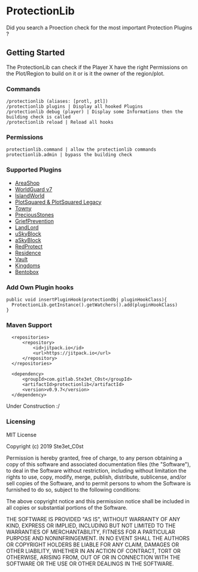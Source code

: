 # ProtectionLib

Did you search a Proection check for the most important Protection Plugins ?

## Getting Started

The ProtectionLib can check if the Player X have the right Permissions on the Plot/Region to build on it or is it the owner of the region/plot.

### Commands

```
/protectionlib (aliases: [protl, ptl])
/protectionlib plugins | Display all hooked Plugins
/protectionlib debug (player) | Display some Informations then the building check is called
/protectionlib reload | Reload all hooks
```

### Permissions

```
protectionlib.command | allow the protectionlib commands
protectionlib.admin | bypass the building check
```

### Supported Plugins

* [AreaShop](https://www.spigotmc.org/resources/areashop.2991/)
* [WorldGuard v7](https://dev.bukkit.org/projects/worldguard)
* [IslandWorld](https://www.spigotmc.org/resources/island-world-skyblock-replacement.2757/)
* [PlotSquared & PlotSquared Legacy](https://www.spigotmc.org/resources/plotsquared.1177/)
* [Towny](http://towny.palmergames.com/)
* [PreciousStones](https://www.spigotmc.org/resources/preciousstones.5270/)
* [GriefPrevention](https://www.spigotmc.org/resources/griefprevention.1884/)
* [LandLord](https://www.spigotmc.org/resources/beta-landlord-2.44398/)
* [uSkyBlock](https://www.spigotmc.org/resources/uskyblock.2280/)
* [aSkyBlock](https://www.spigotmc.org/resources/askyblock.1220/)
* [RedProtect](https://www.spigotmc.org/resources/redprotect-for-all-versions-anti-grief-server-protection.15841/)
* [Residence](https://www.spigotmc.org/resources/residence-1-7-10-up-to-1-13-1.11480/)
* [Vault](https://www.spigotmc.org/resources/vault.34315/)
* [Kingdoms](https://www.spigotmc.org/resources/kingdoms-battle-for-land-might-and-glory.11833/)
* [Bentobox](https://github.com/BentoBoxWorld/bentobox)

### Add Own Plugin hooks

```
public void insertPluginHook(protectionObj pluginHookClass){
  ProtectionLib.getInstance().getWatchers().add(pluginHookClass)
}
```

### Maven Support

```
  <repositories>
      <repository>
          <id>jitpack.io</id>
          <url>https://jitpack.io</url>
      </repository>
  </repositories>
```

```
  <dependency>
      <groupId>com.gitlab.Ste3et_C0st</groupId>
      <artifactId>protectionlib</artifactId>
      <version>v0.9.7</version>
  </dependency>
```

Under Construction :/

### Licensing

MIT License

Copyright (c) 2019 Ste3et_C0st

Permission is hereby granted, free of charge, to any person obtaining a copy
of this software and associated documentation files (the "Software"), to deal
in the Software without restriction, including without limitation the rights
to use, copy, modify, merge, publish, distribute, sublicense, and/or sell
copies of the Software, and to permit persons to whom the Software is
furnished to do so, subject to the following conditions:

The above copyright notice and this permission notice shall be included in all
copies or substantial portions of the Software.

THE SOFTWARE IS PROVIDED "AS IS", WITHOUT WARRANTY OF ANY KIND, EXPRESS OR
IMPLIED, INCLUDING BUT NOT LIMITED TO THE WARRANTIES OF MERCHANTABILITY,
FITNESS FOR A PARTICULAR PURPOSE AND NONINFRINGEMENT. IN NO EVENT SHALL THE
AUTHORS OR COPYRIGHT HOLDERS BE LIABLE FOR ANY CLAIM, DAMAGES OR OTHER
LIABILITY, WHETHER IN AN ACTION OF CONTRACT, TORT OR OTHERWISE, ARISING FROM,
OUT OF OR IN CONNECTION WITH THE SOFTWARE OR THE USE OR OTHER DEALINGS IN THE
SOFTWARE.
